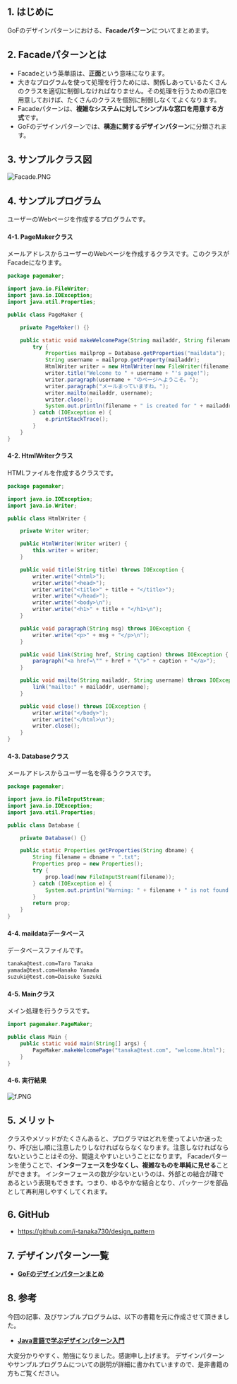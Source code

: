 ## 1. はじめに

GoFのデザインパターンにおける、**Facadeパターン**についてまとめます。

## 2. Facadeパターンとは
- Facadeという英単語は、**正面**という意味になります。
- 大きなプログラムを使って処理を行うためには、関係しあっているたくさんのクラスを適切に制御しなければなりません。その処理を行うための窓口を用意しておけば、たくさんのクラスを個別に制御しなくてよくなります。
- Facadeパターンは、**複雑なシステムに対してシンプルな窓口を用意する方式**です。
- GoFのデザインパターンでは、**構造に関するデザインパターン**に分類されます。

## 3. サンプルクラス図
![Facade.PNG](https://qiita-image-store.s3.amazonaws.com/0/247638/ef055942-1dee-3909-0c18-6ad02f248d62.png)

## 4. サンプルプログラム
ユーザーのWebページを作成するプログラムです。

#### 4-1. PageMakerクラス
メールアドレスからユーザーのWebページを作成するクラスです。このクラスがFacadeになります。

```java:PageMaker.java
package pagemaker;

import java.io.FileWriter;
import java.io.IOException;
import java.util.Properties;

public class PageMaker {

	private PageMaker() {}

	public static void makeWelcomePage(String mailaddr, String filename) {
		try {
			Properties mailprop = Database.getProperties("maildata");
			String username = mailprop.getProperty(mailaddr);
			HtmlWriter writer = new HtmlWriter(new FileWriter(filename));
			writer.title("Welcome to " + username + "'s page!");
			writer.paragraph(username + "のページへようこそ。");
			writer.paragraph("メールまっていますね。");
			writer.mailto(mailaddr, username);
			writer.close();
			System.out.println(filename + " is created for " + mailaddr + " (" + username + ")");
		} catch (IOException e) {
			e.printStackTrace();
		}
	}
}
```

#### 4-2. HtmlWriterクラス
HTMLファイルを作成するクラスです。

```java:v.java
package pagemaker;

import java.io.IOException;
import java.io.Writer;

public class HtmlWriter {

	private Writer writer;

	public HtmlWriter(Writer writer) {
        this.writer = writer;
    }

	public void title(String title) throws IOException {
        writer.write("<html>");
        writer.write("<head>");
        writer.write("<title>" + title + "</title>");
        writer.write("</head>");
        writer.write("<body>\n");
        writer.write("<h1>" + title + "</h1>\n");
    }

	public void paragraph(String msg) throws IOException {
        writer.write("<p>" + msg + "</p>\n");
    }

	public void link(String href, String caption) throws IOException {
        paragraph("<a href=\"" + href + "\">" + caption + "</a>");
    }

	public void mailto(String mailaddr, String username) throws IOException {
        link("mailto:" + mailaddr, username);
    }

	public void close() throws IOException {
        writer.write("</body>");
        writer.write("</html>\n");
        writer.close();
    }
}
```

#### 4-3. Databaseクラス
メールアドレスからユーザー名を得るうクラスです。

```java:Database.java
package pagemaker;

import java.io.FileInputStream;
import java.io.IOException;
import java.util.Properties;

public class Database {

	private Database() {}

	public static Properties getProperties(String dbname) {
		String filename = dbname + ".txt";
		Properties prop = new Properties();
		try {
			prop.load(new FileInputStream(filename));
		} catch (IOException e) {
			System.out.println("Warning: " + filename + " is not found.");
		}
		return prop;
	}
}
```

#### 4-4. maildataデータベース
データベースファイルです。

```java:maildata.txt
tanaka@test.com=Taro Tanaka
yamada@test.com=Hanako Yamada
suzuki@test.com=Daisuke Suzuki
```

#### 4-5. Mainクラス
メイン処理を行うクラスです。

```java:Main.java
import pagemaker.PageMaker;

public class Main {
	public static void main(String[] args) {
		PageMaker.makeWelcomePage("tanaka@test.com", "welcome.html");
	}
}
```

#### 4-6. 実行結果
![f.PNG](https://qiita-image-store.s3.amazonaws.com/0/247638/3aebd09e-4e02-4ede-bb40-3d8900943f8f.png)

## 5. メリット
クラスやメソッドがたくさんあると、プログラマはどれを使ってよいか迷ったり、呼び出し順に注意したりしなければならなくなります。注意しなければならないということはその分、間違えやすいということになります。
Facadeパターンを使うことで、**インターフェースを少なくし、複雑なものを単純に見せる**ことができます。
インターフェースの数が少ないというのは、外部との結合が疎であるという表現もできます。つまり、ゆるやかな結合となり、パッケージを部品として再利用しやすくしてくれます。

## 6. GitHub
- https://github.com/i-tanaka730/design_pattern

## 7. デザインパターン一覧
- [**GoFのデザインパターンまとめ**](https://qiita.com/i-tanaka730/items/c63c6c22abd1477e0ba0)

## 8. 参考
今回の記事、及びサンプルプログラムは、以下の書籍を元に作成させて頂きました。

- [**Java言語で学ぶデザインパターン入門**](
https://www.amazon.co.jp/%E5%A2%97%E8%A3%9C%E6%94%B9%E8%A8%82%E7%89%88Java%E8%A8%80%E8%AA%9E%E3%81%A7%E5%AD%A6%E3%81%B6%E3%83%87%E3%82%B6%E3%82%A4%E3%83%B3%E3%83%91%E3%82%BF%E3%83%BC%E3%83%B3%E5%85%A5%E9%96%80-%E7%B5%90%E5%9F%8E-%E6%B5%A9/dp/4797327030/ref=sr_1_1?ie=UTF8&qid=1549628781)

大変分かりやすく、勉強になりました。感謝申し上げます。
デザインパターンやサンプルプログラムについての説明が詳細に書かれていますので、是非書籍の方もご覧ください。
